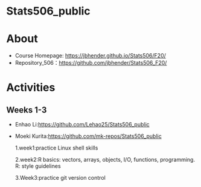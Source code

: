 # Stats506_public
# About
- Course Homepage: https://jbhender.github.io/Stats506/F20/
- Repository_506：https://github.com/jbhender/Stats506_F20/
# Activities
## Weeks 1-3
- Enhao Li:https://github.com/Lehao25/Stats506_public
- Moeki Kurita:https://github.com/mk-repos/Stats506_public

  1.week1:practice Linux shell skills

  2.week2:R basics: vectors, arrays, objects, I/O, functions, programming. R: style guidelines

  3.Week3:practice git version control
